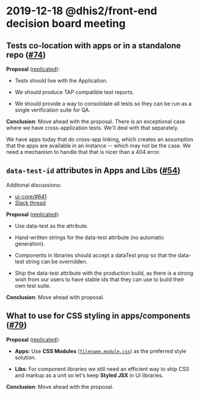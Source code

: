 # 2019-12-18 @dhis2/front-end decision board meeting

## Tests co-location with apps or in a standalone repo ([#74](https://github.com/dhis2/notes/issues/74))

**Proposal** ([replicated](https://github.com/dhis2/notes/issues/74#issuecomment-563938270)):

- Tests should live with the Application.

- We should produce TAP compatible test reports.

- We should provide a way to consolidate all tests so they can be run as
  a single verification suite for QA.

**Conclusion**: Move ahead with the proposal. There is an exceptional case
where we have cross-application tests. We'll deal with that separately.

We have apps today that do cross-app linking, which creates an
assumption that the apps are available in an instance -- which may not
be the case. We need a mechanism to handle that that is nicer than a 404
error.

## `data-test-id` attributes in Apps and Libs ([#54](https://github.com/dhis2/notes/issues/54))

Additonal discussions:

- [ui-core/#641](https://github.com/dhis2/ui-core/pull/641)
- [Slack thread](https://dhis2.slack.com/archives/CBM8LNEQM/p1575274441006700)

**Proposal** ([replicated](https://github.com/dhis2/notes/issues/54#issuecomment-563937288)):

- Use data-test as the attribute.

- Hand-written strings for the data-test attribute (no automatic
  generation).

- Components in libraries should accept a dataTest prop so that the
  data-test string can be overridden.

- Ship the data-test attribute with the production build, as there is a
  strong wish from our users to have stable ids that they can use to
  build their own test suite.

**Conclusion**: Move ahead with proposal.

## What to use for CSS styling in apps/components ([#79](https://github.com/dhis2/notes/issues/79))

**Proposal** ([replicated](https://github.com/dhis2/notes/issues/79#issuecomment-563933328)):

- **Apps**: Use **CSS Modules**
  ([`filename.module.css`](https://github.com/facebook/create-react-app/blob/0327d8952ad3bb229c26b1a1d793b42755135b84/packages/react-scripts/config/webpack.config.js#L514-L525))
  as the preferred style solution.

- **Libs**: For component libraries we still need an efficient way to
  ship CSS and markup as a unit so let's keep **Styled JSX** in UI
  libraries.

**Conclusion**: Move ahead with the proposal.

